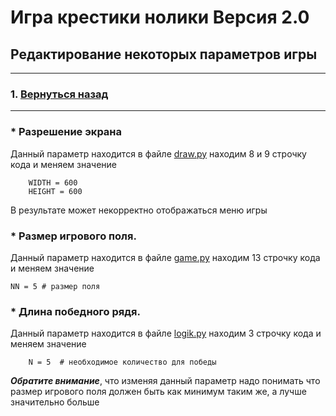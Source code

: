 # Игра крестики нолики Версия 2.0
## Редактирование некоторых параметров игры
___
### 1. [Вернуться назад](README.md) 
________________

### * Разрешение экрана
Данный параметр находится в файле [draw.py](./Lib/draw.py) находим 8 и 9 строчку кода и меняем значение

        WIDTH = 600
        HEIGHT = 600
В результате может некорректно отображаться меню игры

### * Размер игрового поля.
Данный параметр находится в файле [game.py](game.py) находим 13 строчку кода и меняем значение 

    NN = 5 # размер поля 

### * Длина победного рядя.     
Данный параметр находится в файле [logik.py](./Lib/logik.py) находим 3 строчку кода и меняем значение

        N = 5  # необходимое количество для победы
***Обратите внимание***, что изменяя данный параметр надо понимать что размер игрового поля должен быть как минимум таким же,
а лучше значительно больше

